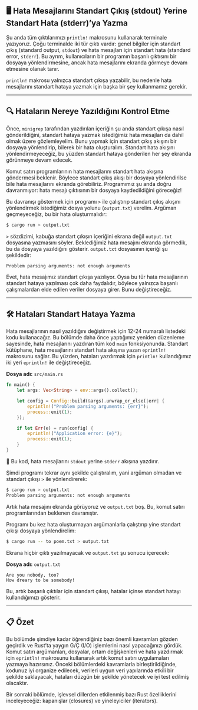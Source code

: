 ## 🖥️ Hata Mesajlarını Standart Çıkış (stdout) Yerine Standart Hata (stderr)’ya Yazma

Şu anda tüm çıktılarımızı `println!` makrosunu kullanarak terminale yazıyoruz. Çoğu terminalde iki tür çıktı vardır: genel bilgiler için standart çıkış (standard output, `stdout`) ve hata mesajları için standart hata (standard error, `stderr`). Bu ayrım, kullanıcıların bir programın başarılı çıktısını bir dosyaya yönlendirmesine, ancak hata mesajlarını ekranda görmeye devam etmesine olanak tanır.

`println!` makrosu yalnızca standart çıkışa yazabilir, bu nedenle hata mesajlarını standart hataya yazmak için başka bir şey kullanmamız gerekir.

---

## 🔍 Hataların Nereye Yazıldığını Kontrol Etme

Önce, `minigrep` tarafından yazdırılan içeriğin şu anda standart çıkışa nasıl gönderildiğini, standart hataya yazmak istediğimiz hata mesajları da dahil olmak üzere gözlemleyelim. Bunu yapmak için standart çıkış akışını bir dosyaya yönlendirip, bilerek bir hata oluşturalım. Standart hata akışını yönlendirmeyeceğiz, bu yüzden standart hataya gönderilen her şey ekranda görünmeye devam edecek.

Komut satırı programlarının hata mesajlarını standart hata akışına göndermesi beklenir. Böylece standart çıkış akışı bir dosyaya yönlendirilse bile hata mesajlarını ekranda görebiliriz. Programımız şu anda doğru davranmıyor: hata mesajı çıktısının bir dosyaya kaydedildiğini göreceğiz!

Bu davranışı göstermek için programı `>` ile çalıştırıp standart çıkış akışını yönlendirmek istediğimiz dosya yolunu (`output.txt`) verelim. Argüman geçmeyeceğiz, bu bir hata oluşturmalıdır:

```bash
$ cargo run > output.txt
```

`>` sözdizimi, kabuğa standart çıkışın içeriğini ekrana değil `output.txt` dosyasına yazmasını söyler. Beklediğimiz hata mesajını ekranda görmedik, bu da dosyaya yazıldığını gösterir. `output.txt` dosyasının içeriği şu şekildedir:

```
Problem parsing arguments: not enough arguments
```

Evet, hata mesajımız standart çıkışa yazılıyor. Oysa bu tür hata mesajlarının standart hataya yazılması çok daha faydalıdır, böylece yalnızca başarılı çalışmalardan elde edilen veriler dosyaya girer. Bunu değiştireceğiz.

---

## 🛠️ Hataları Standart Hataya Yazma

Hata mesajlarının nasıl yazıldığını değiştirmek için 12-24 numaralı listedeki kodu kullanacağız. Bu bölümde daha önce yaptığımız yeniden düzenleme sayesinde, hata mesajlarını yazdıran tüm kod `main` fonksiyonunda. Standart kütüphane, hata mesajlarını standart hata akışına yazan `eprintln!` makrosunu sağlar. Bu yüzden, hataları yazdırmak için `println!` kullandığımız iki yeri `eprintln!` ile değiştireceğiz.

**Dosya adı:** `src/main.rs`

```rust
fn main() {
    let args: Vec<String> = env::args().collect();

    let config = Config::build(&args).unwrap_or_else(|err| {
        eprintln!("Problem parsing arguments: {err}");
        process::exit(1);
    });

    if let Err(e) = run(config) {
        eprintln!("Application error: {e}");
        process::exit(1);
    }
}
```

📌 Bu kod, hata mesajlarını `stdout` yerine `stderr` akışına yazdırır.

Şimdi programı tekrar aynı şekilde çalıştıralım, yani argüman olmadan ve standart çıkışı `>` ile yönlendirerek:

```bash
$ cargo run > output.txt
Problem parsing arguments: not enough arguments
```

Artık hata mesajını ekranda görüyoruz ve `output.txt` boş. Bu, komut satırı programlarından beklenen davranıştır.

Programı bu kez hata oluşturmayan argümanlarla çalıştırıp yine standart çıkışı dosyaya yönlendirelim:

```bash
$ cargo run -- to poem.txt > output.txt
```

Ekrana hiçbir çıktı yazılmayacak ve `output.txt` şu sonucu içerecek:

**Dosya adı:** `output.txt`

```
Are you nobody, too?
How dreary to be somebody!
```

Bu, artık başarılı çıktılar için standart çıkışı, hatalar içinse standart hatayı kullandığımızı gösterir.

---

## 📋 Özet

Bu bölümde şimdiye kadar öğrendiğiniz bazı önemli kavramları gözden geçirdik ve Rust’ta yaygın G/Ç (I/O) işlemlerini nasıl yapacağınızı gördük. Komut satırı argümanları, dosyalar, ortam değişkenleri ve hata yazdırmak için `eprintln!` makrosunu kullanarak artık komut satırı uygulamaları yazmaya hazırsınız. Önceki bölümlerdeki kavramlarla birleştirildiğinde, kodunuz iyi organize edilecek, verileri uygun veri yapılarında etkili bir şekilde saklayacak, hataları düzgün bir şekilde yönetecek ve iyi test edilmiş olacaktır.

Bir sonraki bölümde, işlevsel dillerden etkilenmiş bazı Rust özelliklerini inceleyeceğiz: kapanışlar (closures) ve yineleyiciler (iterators).
